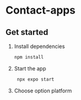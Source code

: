 # Contact-apps

## Get started

1. Install dependencies

   ```bash
   npm install
   ```

2. Start the app

   ```bash
    npx expo start
   ```

3. Choose option platform
